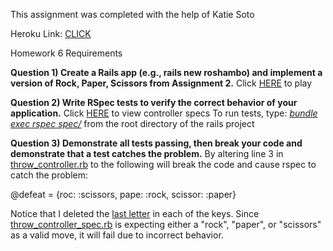 This assignment was completed with the help of Katie Soto

Heroku Link: <a href="togashirps.heroku.com">CLICK</a>

Homework 6 Requirements

<b>Question 1) Create a Rails app (e.g., rails new roshambo) and implement a version of Rock, Paper, Scissors from Assignment 2.</b>
  Click <a href="togashirps.heroku.com">HERE</a> to play

<b>Question 2) Write RSpec tests to verify the correct behavior of your application.</b>
  Click <a href="https://github.com/Hagaren64/rockpaperscissors/tree/master/spec/controllers">HERE</a> to view controller specs
  To run tests, type: <i><u>bundle exec rspec spec/</u></i> from the root directory of the rails project

<b>Question 3) Demonstrate all tests passing, then break your code and demonstrate that a test catches the problem.</b>
  By altering line 3 in <a href="https://github.com/Hagaren64/rockpaperscissors/blob/master/app/controllers/throw_controller.rb">throw_controller.rb</a> to the following will break the code and cause rspec to catch the problem:

  @defeat = {roc: :scissors, pape: :rock, scissor: :paper}

  Notice that I deleted the <u>last letter</u> in each of the keys.  Since <a href="https://github.com/Hagaren64/rockpaperscissors/blob/master/spec/controllers/throw_controller_spec.rb">throw_controller_spec.rb</a> is expecting either a "rock", "paper", or "scissors" as a valid move, it will fail due to incorrect behavior.

